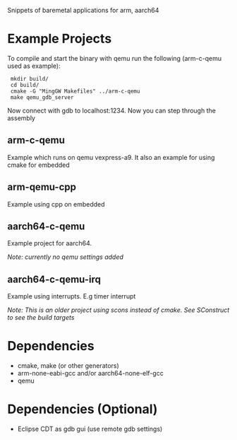 Snippets of baremetal applications for arm, aarch64 

# Example Projects

To compile and start the binary with qemu run the following (arm-c-qemu used as example):
```
 mkdir build/
 cd build/
 cmake -G "MingGW Makefiles" ../arm-c-qemu
 make qemu_gdb_server
```
Now connect with gdb to localhost:1234. Now you can step through the assembly


## arm-c-qemu
Example which runs on qemu vexpress-a9. It also an example for using cmake for embedded

## arm-qemu-cpp
Example using cpp on embedded

## aarch64-c-qemu
Example project for aarch64.

_Note: currently no qemu settings added_

## aarch64-c-qemu-irq
Example using interrupts. E.g timer interrupt

_Note: This is an older project using scons instead of cmake. See SConstruct to see the build targets_

# Dependencies
- cmake, make (or other generators)
- arm-none-eabi-gcc and/or aarch64-none-elf-gcc
- qemu

# Dependencies (Optional)
 - Eclipse CDT as gdb gui (use remote gdb settings)
